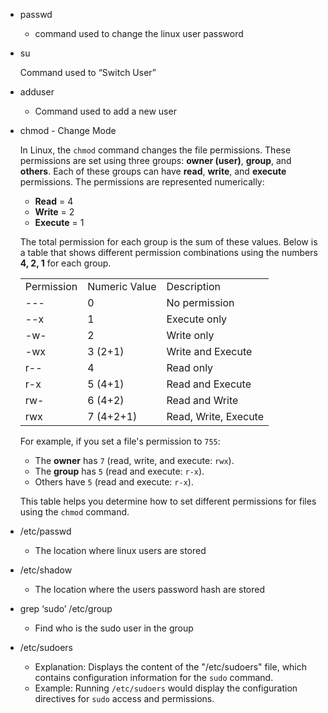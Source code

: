 - passwd
    - command used to change the linux user password
- su
    
    Command used to “Switch User”
    
- adduser
    - Command used to add a new user
- chmod - Change Mode
    
    In Linux, the `chmod` command changes the file permissions. These permissions are set using three groups: **owner (user)**, **group**, and **others**. Each of these groups can have **read**, **write**, and **execute** permissions. The permissions are represented numerically:
    
    - **Read** = 4
    - **Write** = 2
    - **Execute** = 1
    
    The total permission for each group is the sum of these values. Below is a table that shows different permission combinations using the numbers **4, 2, 1** for each group.
    
    |   |   |   |
    |---|---|---|
    |Permission|Numeric Value|Description|
    |---|0|No permission|
    |--x|1|Execute only|
    |-w-|2|Write only|
    |-wx|3 (2+1)|Write and Execute|
    |r--|4|Read only|
    |r-x|5 (4+1)|Read and Execute|
    |rw-|6 (4+2)|Read and Write|
    |rwx|7 (4+2+1)|Read, Write, Execute|
    
    For example, if you set a file's permission to `755`:
    
    - The **owner** has `7` (read, write, and execute: `rwx`).
    - The **group** has `5` (read and execute: `r-x`).
    - Others have `5` (read and execute: `r-x`).
    
    This table helps you determine how to set different permissions for files using the `chmod` command.
    
- /etc/passwd
    - The location where linux users are stored
- /etc/shadow
    - The location where the users password hash are stored
- grep ‘sudo’ /etc/group
    - Find who is the sudo user in the group
- /etc/sudoers
    - Explanation: Displays the content of the "/etc/sudoers" file, which contains configuration information for the `sudo` command.
    - Example: Running `/etc/sudoers` would display the configuration directives for `sudo` access and permissions.
